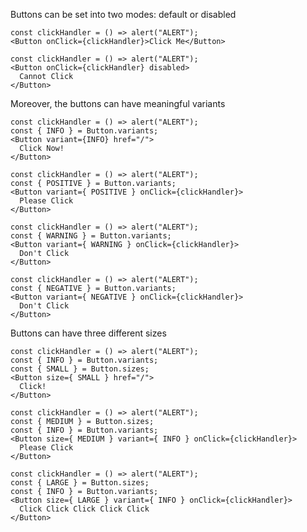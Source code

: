 Buttons can be set into two modes: default or disabled

```react|span-2
const clickHandler = () => alert("ALERT");
<Button onClick={clickHandler}>Click Me</Button>
```

```react|span-2
const clickHandler = () => alert("ALERT");
<Button onClick={clickHandler} disabled>
  Cannot Click
</Button>
```

Moreover, the buttons can have meaningful variants

```react|span-2
const clickHandler = () => alert("ALERT");
const { INFO } = Button.variants;
<Button variant={INFO} href="/">
  Click Now!
</Button>
```

```react|span-2
const clickHandler = () => alert("ALERT");
const { POSITIVE } = Button.variants;
<Button variant={ POSITIVE } onClick={clickHandler}>
  Please Click
</Button>
```

```react|span-2
const clickHandler = () => alert("ALERT");
const { WARNING } = Button.variants;
<Button variant={ WARNING } onClick={clickHandler}>
  Don't Click
</Button>
```

```react|span-2
const clickHandler = () => alert("ALERT");
const { NEGATIVE } = Button.variants;
<Button variant={ NEGATIVE } onClick={clickHandler}>
  Don't Click
</Button>
```

Buttons can have three different sizes

```react|span-2
const clickHandler = () => alert("ALERT");
const { INFO } = Button.variants;
const { SMALL } = Button.sizes;
<Button size={ SMALL } href="/">
  Click!
</Button>
```

```react|span-2
const clickHandler = () => alert("ALERT");
const { MEDIUM } = Button.sizes;
const { INFO } = Button.variants;
<Button size={ MEDIUM } variant={ INFO } onClick={clickHandler}>
  Please Click
</Button>
```

```react|span-2
const clickHandler = () => alert("ALERT");
const { LARGE } = Button.sizes;
const { INFO } = Button.variants;
<Button size={ LARGE } variant={ INFO } onClick={clickHandler}>
  Click Click Click Click Click
</Button>
```
